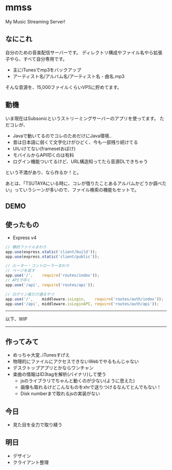# mmss
My Music Streaming Server!

## なにこれ
自分のための音楽配信サーバーです。
ディレクトリ構成やファイル名やら拡張子やら、すべて自分専用です。

- 主にiTunesでmp3をバックアップ
- アーティスト名/アルバム名/アーティスト名 - 曲名.mp3

そんな音源を、15,000ファイルくらいVPSに貯めてます。

## 動機
いま現在はSubsonicというストリーミングサーバーのアプリを使ってます。
ただコレが、

- Javaで動いてるのでコレのためだけにJava環境..
- 昔は日本語に弱くて文字化けがひどく、今も一部残り続けてる
- UIいけてない(framesetおばけ)
- モバイルからAPI叩くのは有料
- ログイン機能ついてるけど、URL構造知ってたら音源DLできちゃう

という不満があり、なら作るか！と。

あとは、「TSUTAYAにいる時に、コレが借りたことあるアルバムかどうか調べたい」っていうシーンが多いので、ファイル検索の機能もセットで。

## DEMO

## 使ったもの
- Express v4

```javascript
// 静的ファイルまわり
app.use(express.static('client/build'));
app.use(express.static('client/public'));

// ルーター・コントローラーまわり
// ページを返す
app.use('/',    require('routes/index'));
// APIで叩く
app.use('/api', require('routes/api'));

// ログイン後だけ通るやつ
app.use('/',    middleware.isLogin,    require('routes/auth/index'));
app.use('/api', middleware.isLoginAPI, require('routes/auth/api'));
```

- - - 
以下、WIP
- - - 

## 作ってみて
- めっちゃ大変..iTunesすげえ
- 物理的にファイルにアクセスできないWebでやるもんじゃない
- デスクトップアプリとかならワンチャン
- 楽曲の情報はID3tagを解析(バイナリ)して使う
  - jsのライブラリでちゃんと動くのが少ない(ように思えた)
  - 画像も取れるけどこんなものをxhrで送りつけるなんてとんでもない！
  - Disk numberまで取れるjsの実装がない

## 今日
- 見た目を全力で取り繕う

## 明日
- デザイン
- クライアント整理
